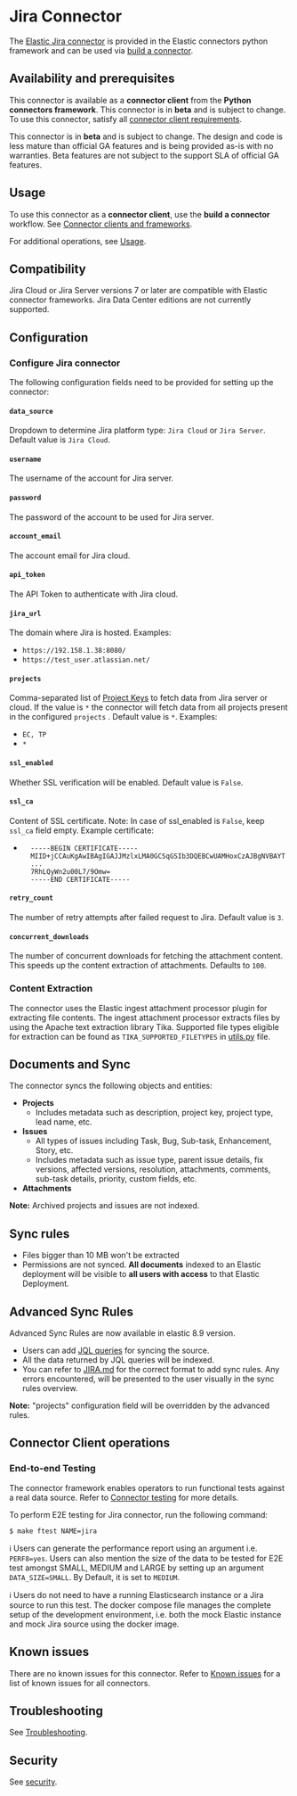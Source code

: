 # Jira Connector

The [Elastic Jira connector](../connectors/sources/jira.py) is provided in the Elastic connectors python framework and can be used via [build a connector](https://www.elastic.co/guide/en/enterprise-search/current/build-connector.html).

## Availability and prerequisites

This connector is available as a **connector client** from the **Python connectors framework**.  This connector is in **beta** and is subject to change. To use this connector, satisfy all [connector client requirements](https://www.elastic.co/guide/en/enterprise-search/master/build-connector.html).

This connector is in **beta** and is subject to change. The design and code is less mature than official GA features and is being provided as-is with no warranties. Beta features are not subject to the support SLA of official GA features.

## Usage

To use this connector as a **connector client**, use the **build a connector** workflow. See [Connector clients and frameworks](https://www.elastic.co/guide/en/enterprise-search/master/build-connector.html).

For additional operations, see [Usage](https://www.elastic.co/guide/en/enterprise-search/master/connectors-usage.html).

## Compatibility

Jira Cloud or Jira Server versions 7 or later are compatible with Elastic connector frameworks. Jira Data Center editions are not currently supported.

## Configuration

### Configure Jira connector

The following configuration fields need to be provided for setting up the connector:

#### `data_source`

Dropdown to determine Jira platform type: `Jira Cloud` or `Jira Server`. Default value is `Jira Cloud`.

#### `username`

The username of the account for Jira server.

#### `password`

The password of the account to be used for Jira server.

#### `account_email`

The account email for Jira cloud.

#### `api_token`

The API Token to authenticate with Jira cloud.

#### `jira_url`

The domain where Jira is hosted. Examples:

- `https://192.158.1.38:8080/`
- `https://test_user.atlassian.net/`

#### `projects`

Comma-separated list of [Project Keys](https://support.atlassian.com/jira-software-cloud/docs/what-is-an-issue/#Workingwithissues-Projectkeys) to fetch data from Jira server or cloud. If the value is `*` the connector will fetch data from all projects present in the configured `projects` . Default value is `*`. Examples:

- `EC, TP`
- `*`

#### `ssl_enabled`

Whether SSL verification will be enabled. Default value is `False`.

#### `ssl_ca`

Content of SSL certificate. Note: In case of ssl_enabled is `False`, keep `ssl_ca` field empty. Example certificate:

- ```
    -----BEGIN CERTIFICATE-----
    MIID+jCCAuKgAwIBAgIGAJJMzlxLMA0GCSqGSIb3DQEBCwUAMHoxCzAJBgNVBAYT
    ...
    7RhLQyWn2u00L7/9Omw=
    -----END CERTIFICATE-----
    ```

#### `retry_count`

The number of retry attempts after failed request to Jira. Default value is `3`.

#### `concurrent_downloads`

The number of concurrent downloads for fetching the attachment content. This speeds up the content extraction of attachments. Defaults to `100`.

### Content Extraction

The connector uses the Elastic ingest attachment processor plugin for extracting file contents. The ingest attachment processor extracts files by using the Apache text extraction library Tika. Supported file types eligible for extraction can be found as `TIKA_SUPPORTED_FILETYPES` in [utils.py](../connectors/utils.py) file.

## Documents and Sync

The connector syncs the following objects and entities:
- **Projects**
    - Includes metadata such as description, project key, project type, lead name, etc.
- **Issues**
    - All types of issues including Task, Bug, Sub-task, Enhancement, Story, etc.
    - Includes metadata such as issue type, parent issue details, fix versions, affected versions, resolution, attachments, comments, sub-task details, priority, custom fields, etc.
- **Attachments**

**Note:** Archived projects and issues are not indexed.

## Sync rules

- Files bigger than 10 MB won't be extracted
- Permissions are not synced. **All documents** indexed to an Elastic deployment will be visible to **all users with access** to that Elastic Deployment.

## Advanced Sync Rules

Advanced Sync Rules are now available in elastic 8.9 version.

- Users can add [JQL queries](https://support.atlassian.com/jira-service-management-cloud/docs/use-advanced-search-with-jira-query-language-jql/) for syncing the source.
- All the data returned by JQL queries will be indexed.
- You can refer to [JIRA.md](../connectors/docs/sync-rules/JIRA.md) for the correct format to add sync rules. Any errors encountered, will be presented to the user visually in the sync rules overview.

**Note:** "projects" configuration field will be overridden by the advanced rules.

## Connector Client operations

### End-to-end Testing

The connector framework enables operators to run functional tests against a real data source. Refer to [Connector testing](https://www.elastic.co/guide/en/enterprise-search/master/build-connector.html#build-connector-testing) for more details.

To perform E2E testing for Jira connector, run the following command:

```shell
$ make ftest NAME=jira
```

ℹ️ Users can generate the performance report using an argument i.e. `PERF8=yes`. Users can also mention the size of the data to be tested for E2E test amongst SMALL, MEDIUM and LARGE by setting up an argument `DATA_SIZE=SMALL`. By Default, it is set to `MEDIUM`.

ℹ️ Users do not need to have a running Elasticsearch instance or a Jira source to run this test. The docker compose file manages the complete setup of the development environment, i.e. both the mock Elastic instance and mock Jira source using the docker image.

## Known issues

There are no known issues for this connector. Refer to [Known issues](https://www.elastic.co/guide/en/enterprise-search/master/connectors-known-issues.html) for a list of known issues for all connectors.

## Troubleshooting

See [Troubleshooting](https://www.elastic.co/guide/en/enterprise-search/master/connectors-troubleshooting.html).

## Security

See [security](https://www.elastic.co/guide/en/enterprise-search/master/connectors-security.html).

